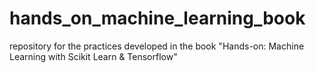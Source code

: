 # hands_on_machine_learning_book
 repository for the practices developed in the book "Hands-on: Machine Learning with Scikit Learn &amp; Tensorflow"
